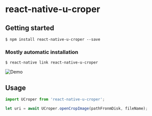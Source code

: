 # react-native-u-croper

## Getting started

`$ npm install react-native-u-croper --save`

### Mostly automatic installation

`$ react-native link react-native-u-croper`
 
![Demo](demo.gif)

## Usage
```javascript
import UCroper from 'react-native-u-croper';

let uri = await UCroper.openCropImage(pathFronmDisk, fileName);
```
